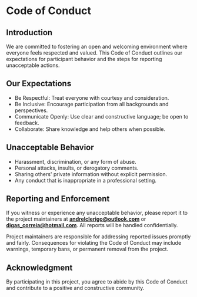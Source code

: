 # Code of Conduct

## Introduction
We are committed to fostering an open and welcoming environment where everyone feels respected and valued. This Code of Conduct outlines our expectations for participant behavior and the steps for reporting unacceptable actions.

## Our Expectations
- Be Respectful: Treat everyone with courtesy and consideration.
- Be Inclusive: Encourage participation from all backgrounds and perspectives.
- Communicate Openly: Use clear and constructive language; be open to feedback.
- Collaborate: Share knowledge and help others when possible.

## Unacceptable Behavior
- Harassment, discrimination, or any form of abuse.
- Personal attacks, insults, or derogatory comments.
- Sharing others' private information without explicit permission.
- Any conduct that is inappropriate in a professional setting.

## Reporting and Enforcement
If you witness or experience any unacceptable behavior, please report it to the project maintainers at **andrelclerigo@outlook.com** or **digas_correia@hotmail.com**. All reports will be handled confidentially.

Project maintainers are responsible for addressing reported issues promptly and fairly. Consequences for violating the Code of Conduct may include warnings, temporary bans, or permanent removal from the project.

## Acknowledgment
By participating in this project, you agree to abide by this Code of Conduct and contribute to a positive and constructive community.
